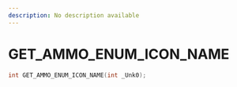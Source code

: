 ```yaml
---
description: No description available 
---
```


# GET_AMMO_ENUM_ICON_NAME

```cpp
int GET_AMMO_ENUM_ICON_NAME(int _Unk0);
```